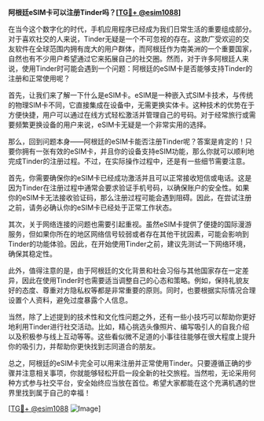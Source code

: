 **阿根廷eSIM卡可以注册Tinder吗？[[TG💪+ @esim1088](https://t.me/s/esim1088)]**

在当今这个数字化的时代，手机应用程序已经成为我们日常生活的重要组成部分。对于喜欢社交的人来说，Tinder无疑是一个不可忽视的存在。这款广受欢迎的交友软件在全球范围内拥有庞大的用户群体，而阿根廷作为南美洲的一个重要国家，自然也有不少用户希望通过它来拓展自己的社交圈。然而，对于许多阿根廷人来说，使用Tinder时可能会遇到一个问题：阿根廷的eSIM卡是否能够支持Tinder的注册和正常使用呢？

首先，让我们来了解一下什么是eSIM卡。eSIM是一种嵌入式SIM卡技术，与传统的物理SIM卡不同，它直接集成在设备中，无需更换实体卡。这种技术的优势在于方便快捷，用户可以通过在线方式轻松激活并管理自己的号码。对于经常旅行或需要频繁更换设备的用户来说，eSIM卡无疑是一个非常实用的选择。

那么，回到问题本身——阿根廷的eSIM卡能否注册Tinder呢？答案是肯定的！只要你拥有一张有效的eSIM卡，并且你的设备支持eSIM功能，那么你就可以顺利地完成Tinder的注册过程。不过，在实际操作过程中，还是有一些细节需要注意。

首先，你需要确保你的eSIM卡已经成功激活并且可以正常接收短信或电话。这是因为Tinder在注册过程中通常会要求验证手机号码，以确保账户的安全性。如果你的eSIM卡无法接收验证码，那么注册过程可能会遇到阻碍。因此，在尝试注册之前，请务必确认你的eSIM卡已经处于正常工作状态。

其次，关于网络连接的问题也需要引起重视。虽然eSIM卡提供了便捷的国际漫游服务，但如果你所在的地区网络信号较弱或者存在其他干扰因素，可能会影响到Tinder的功能体验。因此，在开始使用Tinder之前，建议先测试一下网络环境，确保其稳定性。

此外，值得注意的是，由于阿根廷的文化背景和社会习俗与其他国家存在一定差异，因此在使用Tinder时也需要适当调整自己的心态和策略。例如，保持礼貌友好的态度、尊重对方隐私权等都是非常重要的原则。同时，也要根据实际情况合理设置个人资料，避免过度暴露个人信息。

当然，除了上述提到的技术性和文化性问题之外，还有一些小技巧可以帮助你更好地利用Tinder进行社交活动。比如，精心挑选头像照片、编写吸引人的自我介绍以及积极参与线上互动等等。这些看似微不足道的小事往往能够在很大程度上提升你的吸引力，并帮助你更快找到志同道合的朋友。

总之，阿根廷的eSIM卡完全可以用来注册并正常使用Tinder。只要遵循正确的步骤并注意相关事项，你就能够轻松开启一段全新的社交旅程。当然啦，无论采用何种方式参与社交平台，安全始终应当放在首位。希望大家都能在这个充满机遇的世界里找到属于自己的幸福！

[[TG💪+ @esim1088](https://t.me/s/esim1088) ![Image](https://i.postimg.cc/4NQfJmqS/Snipaste-2025-05-13-00-14-12.png)]